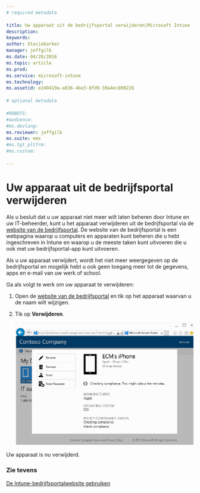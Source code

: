 ```yaml
---
# required metadata

title: Uw apparaat uit de bedrijfsportal verwijderen|Microsoft Intune
description:
keywords:
author: Staciebarker
manager: jeffgilb
ms.date: 04/28/2016
ms.topic: article
ms.prod:
ms.service: microsoft-intune
ms.technology:
ms.assetid: e240419a-a836-4be3-8fd9-39a4ec890226

# optional metadata

#ROBOTS:
#audience:
#ms.devlang:
ms.reviewer: jeffgilb
ms.suite: ems
#ms.tgt_pltfrm:
#ms.custom:

---
```



# Uw apparaat uit de bedrijfsportal verwijderen

Als u besluit dat u uw apparaat niet meer wilt laten beheren door Intune en uw IT-beheerder, kunt u het apparaat verwijderen uit de bedrijfsportal via de [website van de bedrijfsportal](http://portal.manage.microsoft.com). De website van de bedrijfsportal is een webpagina waarop u computers en apparaten kunt beheren die u hebt ingeschreven in Intune en waarop u de meeste taken kunt uitvoeren die u ook met uw bedrijfsportal-app kunt uitvoeren.

Als u uw apparaat verwijdert, wordt het niet meer weergegeven op de bedrijfsportal en mogelijk hebt u ook geen toegang meer tot de gegevens, apps en e-mail van uw werk of school. 

Ga als volgt te werk om uw apparaat te verwijderen:

1.  Open de [website van de bedrijfsportal](http://portal.manage.microsoft.com) en tik op het apparaat waarvan u de naam wilt wijzigen.

2.  Tik op **Verwijderen**.

    ![apparaat-verwijderen](./media/iwp-1-tap-reset-passcode.png)

Uw apparaat is nu verwijderd.

### Zie tevens
[De Intune-bedrijfsportalwebsite gebruiken](using-the-intune-company-portal-website.md)

<!--HONumber=May16_HO1-->


